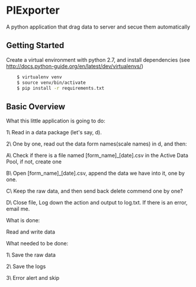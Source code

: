 # PIExporter

A python application that drag data to server and secue them automatically


## Getting Started

Create a virtual environment with python 2.7, and install dependencies
(see http://docs.python-guide.org/en/latest/dev/virtualenvs/) 
```bash
    $ virtualenv venv           
    $ source venv/bin/activate
    $ pip install -r requirements.txt
```


## Basic Overview

What this little application is going to do:

1\ Read in a data package (let's say, d).

2\ One by one, read out the data form names(scale names) in d, and then:

A\ Check if there is a file named [form_name]_[date].csv in the Active Data Pool, if not, create one

B\ Open [form_name]_[date].csv, append the data we have into it, one by one. 

C\ Keep the raw data, and then send back delete commend one by one?

D\ Close file, Log down the action and output to log.txt. If there is an error, email me.


What is done:

Read and write data

What needed to be done:

1\ Save the raw data

2\ Save the logs

3\ Error alert and skip


